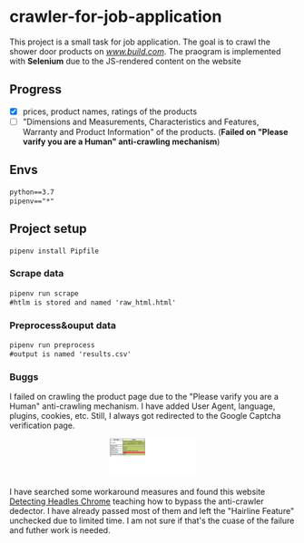 # crawler-for-job-application
This project is a small task for job application. The goal is to crawl the shower door products on *www.build.com*. The praogram is implemented with **Selenium** due to the JS-rendered content on the website

## Progress
- [x] prices, product names, ratings of the products
- [ ] "Dimensions and Measurements, Characteristics and Features, Warranty and Product Information" of the products. (**Failed on "Please varify you are a Human" anti-crawling mechanism**)

## Envs
```
python==3.7
pipenv=="*"
```

## Project setup
```
pipenv install Pipfile
```
### Scrape data
```
pipenv run scrape
#htlm is stored and named 'raw_html.html'
```
### Preprocess&ouput data
```
pipenv run preprocess
#output is named 'results.csv'
```

### Buggs
I failed on crawling the product page due to the "Please varify you are a Human" anti-crawling mechanism. I have added User Agent, language, plugins, cookies, etc. Still, I always got redirected to the Google Captcha verification page.

<p align="center"><img src="https://github.com/nicksome168/crawler-for-job-application/blob/master/src/test.png" width=30% height=30%></p>

I have searched some workaround measures and found this website [Detecting Headles Chrome](https://intoli.com/blog/making-chrome-headless-undetectable/) teaching how to bypass the anti-crawler dedector. I have already passed most of them and left the "Hairline Feature" unchecked due to limited time. I am not sure if that's the cuase of the failure and futher work is needed.